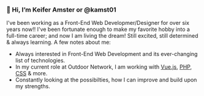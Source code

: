 ### 👋 Hi, I’m Keifer Amster or @kamst01
I've been working as a Front-End Web Developmer/Designer for over six years now!! I've been fortunate enough to make my favorite hobby into a full-time career; and now I am living the dream! Still excited, still determined & always learning. A few notes about me:
- Always interested in Front-End Web Development and its ever-changing list of technologies.
- In my current role at Outdoor Network, I am working with [Vue.js](https://vuejs.org), [PHP](https://php.net), [CSS](https://developer.mozilla.org/en-US/docs/Glossary/CSS) & more. 
- Constantly looking at the possibilties, how I can improve and build upon my strengths.
